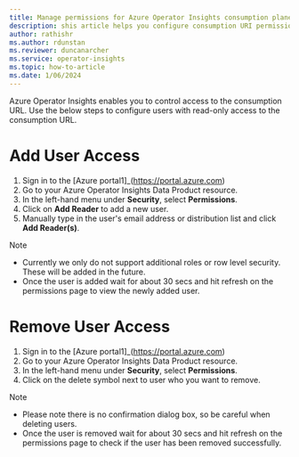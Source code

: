 ```yaml
---
title: Manage permissions for Azure Operator Insights consumption plane
description: shis article helps you configure consumption URI permissions for Azure Operator Insights.
author: rathishr
ms.author: rdunstan
ms.reviewer: duncanarcher
ms.service: operator-insights
ms.topic: how-to-article
ms.date: 1/06/2024
---
```

Azure Operator Insights enables you to control access to the consumption URL. Use the below steps to configure users with read-only access to the consumption URL.

# Add User Access
1. Sign in to the [Azure portal1]_(https://portal.azure.com) 
1. Go to your Azure Operator Insights Data Product resource.
1. In the left-hand menu under **Security**, select **Permissions**.
1. Click on **Add Reader** to add a new user.
1. Manually type in the user's email address or distribution list and click **Add Reader(s)**.
> [!NOTE]
> * Currently we only do not support additional roles or row level security. These will be added in the future.
> * Once the user is added wait for about 30 secs and hit refresh on the permissions page to view the newly added user.



# Remove User Access
1. Sign in to the [Azure portal1]_(https://portal.azure.com) 
1. Go to your Azure Operator Insights Data Product resource.
1. In the left-hand menu under **Security**, select **Permissions**.
1. Click on the delete symbol next to user who you want to remove. 
> [!NOTE] 
> * Please note there is no confirmation dialog box, so be careful when deleting users.
> * Once the user is removed wait for about 30 secs and hit refresh on the permissions page to check if the user has been removed successfully.

